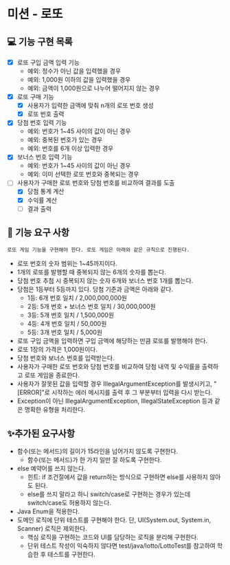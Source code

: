 # 미션 - 로또

## 💻 기능 구현 목록

- [x] 로또 구입 금액 입력 기능
    - 예외: 정수가 아닌 값을 입력했을 경우
    - 예외: 1,000원 이하의 값을 입력했을 경우
    - 예외: 금액이 1,000원으로 나누어 떨어지지 않는 경우
- [x] 로또 구매 기능
    - [x] 사용자가 입력한 금액에 맞춰 n개의 로또 번호 생성
    - [x] 로또 번호 출력
- [x] 당첨 번호 입력 기능
    - 예외: 번호가 1~45 사이의 값이 아닌 경우
    - 예외: 중복된 번호가 있는 경우
    - 예외: 번호를 6개 이상 입력한 경우
- [x] 보너스 번호 입력 기능
    - 예외: 번호가 1~45 사이의 값이 아닌 경우
    - 예외: 이미 선택한 로또 번호와 중복되는 경우
- [ ] 사용자가 구매한 로또 번호와 당첨 번호를 비교하여 결과를 도출
    - [x] 당첨 통계 계산
    - [x] 수익률 계산
    - [ ] 결과 출력

## 🚀 기능 요구 사항

    로또 게임 기능을 구현해야 한다. 로또 게임은 아래와 같은 규칙으로 진행된다.

- 로또 번호의 숫자 범위는 1~45까지이다.
- 1개의 로또를 발행할 때 중복되지 않는 6개의 숫자를 뽑는다.
- 당첨 번호 추첨 시 중복되지 않는 숫자 6개와 보너스 번호 1개를 뽑는다.
- 당첨은 1등부터 5등까지 있다. 당첨 기준과 금액은 아래와 같다.
    - 1등: 6개 번호 일치 / 2,000,000,000원
    - 2등: 5개 번호 + 보너스 번호 일치 / 30,000,000원
    - 3등: 5개 번호 일치 / 1,500,000원
    - 4등: 4개 번호 일치 / 50,000원
    - 5등: 3개 번호 일치 / 5,000원
- 로또 구입 금액을 입력하면 구입 금액에 해당하는 만큼 로또를 발행해야 한다.
- 로또 1장의 가격은 1,000원이다.
- 당첨 번호와 보너스 번호를 입력받는다.
- 사용자가 구매한 로또 번호와 당첨 번호를 비교하여 당첨 내역 및 수익률을 출력하고 로또 게임을 종료한다.
- 사용자가 잘못된 값을 입력할 경우 IllegalArgumentException를 발생시키고, "[ERROR]"로 시작하는 에러 메시지를 출력 후 그 부분부터 입력을 다시 받는다.
- Exception이 아닌 IllegalArgumentException, IllegalStateException 등과 같은 명확한 유형을 처리한다.

## ✨추가된 요구사항

- 함수(또는 메서드)의 길이가 15라인을 넘어가지 않도록 구현한다.
    - 함수(또는 메서드)가 한 가지 일만 잘 하도록 구현한다.
- else 예약어를 쓰지 않는다.
    - 힌트: if 조건절에서 값을 return하는 방식으로 구현하면 else를 사용하지 않아도 된다.
    - else를 쓰지 말라고 하니 switch/case로 구현하는 경우가 있는데 switch/case도 허용하지 않는다.
- Java Enum을 적용한다.
- 도메인 로직에 단위 테스트를 구현해야 한다. 단, UI(System.out, System.in, Scanner) 로직은 제외한다.
    - 핵심 로직을 구현하는 코드와 UI를 담당하는 로직을 분리해 구현한다.
    - 단위 테스트 작성이 익숙하지 않다면 test/java/lotto/LottoTest를 참고하여 학습한 후 테스트를 구현한다.